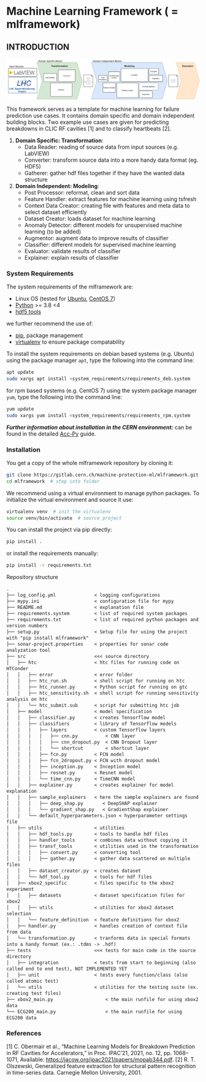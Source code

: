 

# Machine Learning Framework ( = mlframework)
## INTRODUCTION

![Framework overview](docu/ml_framework_overview.png)

This framework serves as a template for machine learning for failure prediction use cases.
It contains domain specific and domain independent building blocks.
Two example use cases are given for predicting breakdowns in CLIC RF cavities [1] and to classify heartbeats [2].

1) **Domain Specific: Transformation**:
   * Data Reader: reading of source data from input sources (e.g. LabVIEW)
   * Converter: transform source data into a more handy data format (eg. HDF5)
   * Gatherer: gather hdf files together if they have the wanted data structure
2) **Domain Independent: Modeling**: 
   * Post Processor: reformat, clean and sort data
   * Feature Handler: extract features for machine learning using tsfresh
   * Context Data Creator: creating file with features and meta data to select dataset efficiently
   * Dataset Creator: loads dataset for machine learning
   * Anomaly Detector: different models for unsupervised machine learning (to be added)
   * Augmentor: augment data to improve results of classifier
   * Classifier: different models for supervised machine learning
   * Evaluator: validate results of classifier
   * Explainer: explain results of classifier
   
### System Requirements
The system requirements of the mlframework are:
- Linux OS (tested for [Ubuntu](https://ubuntu.com/download/desktop), [CentOS 7](https://www.centos.org/))
- [Python](https://www.python.org/) >= 3.8 <4
- [hdf5 tools](https://support.hdfgroup.org/HDF5/doc/RM/Tools/)

we further recommend the use of:
- [pip](https://pip.pypa.io/en/stable/installation/), package management
- [virtualenv](https://virtualenv.pypa.io/en/latest/) to ensure package compatability

To install the system requirements on debian based systems (e.g. Ubuntu) using the package manager `apt`, type the following into the command line:
```bash
apt update
sudo xargs apt install <system_requirements/requirements_deb.system
```
for rpm based systems (e.g. CentOS 7) using the system package manager `yum`, type the following into the command line:
```bash
yum update
sudo xargs yum install <system_requirements/requirements_rpm.system
```
***Further information about installation in the CERN environment:*** 
can be found in the detailed [Acc-Py](https://wikis.cern.ch/display/ACCPY/Getting+started+with+Acc-Py) guide.

### Installation
You get a copy of the whole mlframework repository by cloning it:
```bash
git clone https://gitlab.cern.ch/machine-protection-ml/mlframework.git  # Clone the gitlab project
cd mlframework  # step into folder
```
We recommend using a virtual environment to manage python packages. To initialize the virtual environment and source it
use:
```bash
virtualenv venv  # init the virtualenv
source venv/bin/activate  # source project
```
You can install the project via pip directly: 
```bash
pip install .
```
or install the requirements manually:
```bash
pip install -r requirements.txt
```

Repository structure
```angular2html ( cleanpy .; tree -A -I "__init__.py|venv|__pycache__|log_files")
.
├── log_config.yml              < logging configurations
├── mypy.ini                    < configuration file for mypy
├── README.md                   < explanation file
├── requirements.system         < list of required system packages
├── requirements.txt            < list of required python packages and version numbers
├── setup.py                    < Setup file for using the project with "pip install mlframework"
├── sonar-project.properties    < properties for sonar code analyzation tool
├── src                         <<< source directory
│   ├── htc                     < htc files for running code on HTConder
│   │   ├── error               < error folder
│   │   ├── htc_run.sh          < shell script for running on htc
│   │   ├── htc_runner.py       < Python script for running on gtc   
│   │   ├── htc_sensitivity.sh  < shell script for running sensitivity analysis on htc
│   │   └── htc_submit.sub      < script for submitting htc job
│   ├── model                   < model specification
│   │   ├── classifier.py       < creates Tensorflow model
│   │   ├── classifiers         < library of Tensorflow models
│   │   │   ├── layers          < custom Tensorflow layers
│   │   │   │   ├── cnn.py          < CNN layer
│   │   │   │   ├── cnn_dropout.py  < CNN Dropout layer
│   │   │   │   └── shortcut        < shortcut layer
│   │   │   ├── fcn.py          < FCN model
│   │   │   ├── fcn_2dropout.py < FCN with dropout model
│   │   │   ├── inception.py    < Inception model
│   │   │   ├── resnet.py       < Resnet model
│   │   │   └── time_cnn.py     < TimeCNN model
│   │   ├── explainer.py        < creates explainer for model explanation
│   │   ├── sample_explainers   < here the sample explainers are found
│   │   │   ├── deep_shap.py       < DeepSHAP explainer
│   │   │   └── gradient_shap.py   < GradientShap explainer
│   │   └── default_hyperparameters.json < hyperparameter settings file
│   ├── utils                   < utilities
│   │   ├── hdf_tools.py        < tools to handle hdf files
│   │   ├── handler_tools       < combines data without copying it
│   │   ├── transf_tools        < utilities used in the transformation
│   │   │   ├── convert.py      < converting tool
│   │   │   ├── gather.py       < gather data scattered on multiple files
│   │   ├── dataset_creator.py  < creates dataset
│   │   └── hdf_tool.py         < tools for hdf files
│   ├── xbox2_specific          < files specific to the xbox2 experiment
│   │   ├── datasets            < dataset specification files for xbox2
│   │   ├── utils               < utilities for xbox2 dataset selection
│   │   └── feature_definition  < feature definitions for xbox2
│   ├── handler.py              < handles creation of context file from data
│   └── transformation.py       < tranforms data in special formats into a handy format (ex.: .tdms -> .hdf)
├── tests                       <<< tests for main code in the source directory
│   ├── integration             < tests from start to beginning (also called end to end test), NOT IMPLEMENTED YET
│   ├── unit                    < tests every function/class (also called atomic test)
│   └── utils                   < utilities for the testing suite (ex. creating test files)
├── xbox2_main.py                   < the main runfile for using xbox2 data
└── ECG200_main.py                  < the main runfile for using ECG200 data
```

### References
[1]  C. Obermair et al., “Machine Learning Models for Breakdown Prediction in RF Cavities for Accelerators,” in Proc. IPAC’21, 2021, no. 12, pp. 1068–1071, Available: https://jacow.org/ipac2021/papers/mopab344.pdf.
[2]  R. T. Olszewski, Generalized feature extraction for structural pattern recognition in time-series data. Carnegie Mellon University, 2001.